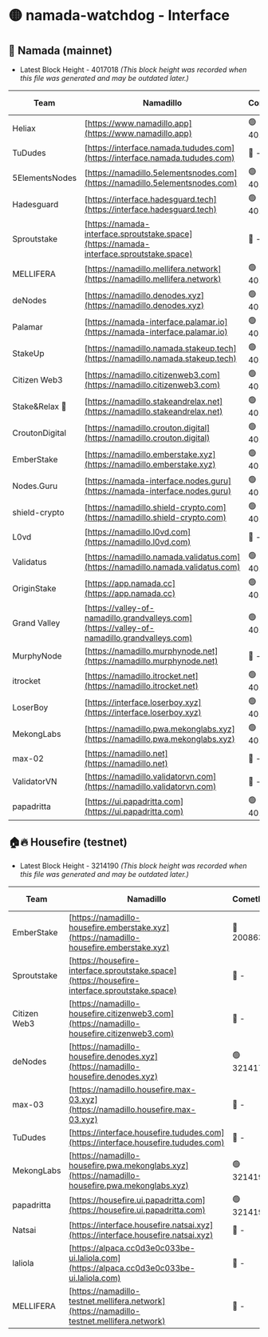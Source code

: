 # 🟡 namada-watchdog - Interface

## 🚀 Namada (mainnet)
- Latest Block Height - 4017018 *(This block height was recorded when this file was generated and may be outdated later.)*

| Team | Namadillo | CometBFT | Indexer | MASP Indexer |
|-|-|-|-|-|
| Heliax | [https://www.namadillo.app](https://www.namadillo.app) | 🟢 4016963 | 🟢 4016963 | 🔴 4016237 |
| TuDudes | [https://interface.namada.tududes.com](https://interface.namada.tududes.com) | 🔴 - | 🔴 - | 🔴 - |
| 5ElementsNodes | [https://namadillo.5elementsnodes.com](https://namadillo.5elementsnodes.com) | 🟢 4016968 | 🟢 4016968 | 🔴 4016237 |
| Hadesguard | [https://interface.hadesguard.tech](https://interface.hadesguard.tech) | 🟢 4016969 | 🔴 - | 🔴 - |
| Sproutstake | [https://namada-interface.sproutstake.space](https://namada-interface.sproutstake.space) | 🔴 - | 🔴 3738134 | 🔴 - |
| MELLIFERA | [https://namadillo.mellifera.network](https://namadillo.mellifera.network) | 🟢 4016985 | 🟢 4016985 | 🔴 3765769 |
| deNodes | [https://namadillo.denodes.xyz](https://namadillo.denodes.xyz) | 🟢 4016986 | 🟢 4016986 | 🔴 4016237 |
| Palamar | [https://namada-interface.palamar.io](https://namada-interface.palamar.io) | 🟢 4016987 | 🟢 4016987 | 🔴 4016237 |
| StakeUp | [https://namadillo.namada.stakeup.tech](https://namadillo.namada.stakeup.tech) | 🟢 4016988 | 🟢 4016987 | 🔴 4016237 |
| Citizen Web3 | [https://namadillo.citizenweb3.com](https://namadillo.citizenweb3.com) | 🟢 4016988 | 🔴 4007897 | 🔴 4007895 |
| Stake&Relax 🦥 | [https://namadillo.stakeandrelax.net](https://namadillo.stakeandrelax.net) | 🟢 4016989 | 🟢 4016989 | 🔴 3765769 |
| CroutonDigital | [https://namadillo.crouton.digital](https://namadillo.crouton.digital) | 🟢 4016990 | 🟢 4016990 | 🔴 4016237 |
| EmberStake | [https://namadillo.emberstake.xyz](https://namadillo.emberstake.xyz) | 🟢 4016990 | 🟢 4016990 | 🔴 4016237 |
| Nodes.Guru | [https://namada-interface.nodes.guru](https://namada-interface.nodes.guru) | 🟢 4016991 | 🟢 4016991 | 🔴 4016237 |
| shield-crypto | [https://namadillo.shield-crypto.com](https://namadillo.shield-crypto.com) | 🟢 4016992 | 🟢 4016992 | 🔴 4016237 |
| L0vd | [https://namadillo.l0vd.com](https://namadillo.l0vd.com) | 🔴 - | 🔴 - | 🔴 - |
| Validatus | [https://namadillo.namada.validatus.com](https://namadillo.namada.validatus.com) | 🟢 4016995 | 🟢 4016995 | 🔴 3819812 |
| OriginStake | [https://app.namada.cc](https://app.namada.cc) | 🟢 4016996 | 🔴 - | 🔴 - |
| Grand Valley | [https://valley-of-namadillo.grandvalleys.com](https://valley-of-namadillo.grandvalleys.com) | 🟢 4017008 | 🟢 4017008 | 🔴 4016237 |
| MurphyNode | [https://namadillo.murphynode.net](https://namadillo.murphynode.net) | 🔴 - | 🔴 - | 🔴 - |
| itrocket | [https://namadillo.itrocket.net](https://namadillo.itrocket.net) | 🟢 4017011 | 🟢 4017010 | 🔴 4016237 |
| LoserBoy | [https://interface.loserboy.xyz](https://interface.loserboy.xyz) | 🟢 4017011 | 🟢 4017011 | 🔴 4016237 |
| MekongLabs | [https://namadillo.pwa.mekonglabs.xyz](https://namadillo.pwa.mekonglabs.xyz) | 🟢 4017012 | 🟢 4017012 | 🔴 4016237 |
| max-02 | [https://namadillo.net](https://namadillo.net) | 🔴 - | 🔴 - | 🔴 - |
| ValidatorVN | [https://namadillo.validatorvn.com](https://namadillo.validatorvn.com) | 🔴 - | 🔴 - | 🔴 - |
| papadritta | [https://ui.papadritta.com](https://ui.papadritta.com) | 🟢 4017018 | 🟢 4017018 | 🟢 4017018 |

## 🏠🔥 Housefire (testnet)
- Latest Block Height - 3214190 *(This block height was recorded when this file was generated and may be outdated later.)*

| Team | Namadillo | CometBFT | Indexer | MASP Indexer |
|-|-|-|-|-|
| EmberStake | [https://namadillo-housefire.emberstake.xyz](https://namadillo-housefire.emberstake.xyz) | 🔴 2008636 | 🔴 - | 🔴 - |
| Sproutstake | [https://housefire-interface.sproutstake.space](https://housefire-interface.sproutstake.space) | 🔴 - | 🔴 - | 🔴 - |
| Citizen Web3 | [https://namadillo-housefire.citizenweb3.com](https://namadillo-housefire.citizenweb3.com) | 🔴 - | 🔴 - | 🔴 - |
| deNodes | [https://namadillo-housefire.denodes.xyz](https://namadillo-housefire.denodes.xyz) | 🟢 3214179 | 🟢 3214179 | 🔴 3198736 |
| max-03 | [https://namadillo.housefire.max-03.xyz](https://namadillo.housefire.max-03.xyz) | 🔴 - | 🔴 - | 🔴 - |
| TuDudes | [https://interface.housefire.tududes.com](https://interface.housefire.tududes.com) | 🔴 - | 🔴 - | 🔴 - |
| MekongLabs | [https://namadillo-housefire.pwa.mekonglabs.xyz](https://namadillo-housefire.pwa.mekonglabs.xyz) | 🟢 3214190 | 🟢 3214190 | 🔴 3198736 |
| papadritta | [https://housefire.ui.papadritta.com](https://housefire.ui.papadritta.com) | 🟢 3214190 | 🟢 3214191 | 🟢 3214190 |
| Natsai | [https://interface.housefire.natsai.xyz](https://interface.housefire.natsai.xyz) | 🔴 - | 🔴 - | 🔴 - |
| laliola | [https://alpaca.cc0d3e0c033be-ui.laliola.com](https://alpaca.cc0d3e0c033be-ui.laliola.com) | 🔴 - | 🔴 - | 🔴 - |
| MELLIFERA | [https://namadillo-testnet.mellifera.network](https://namadillo-testnet.mellifera.network) | 🔴 - | 🔴 2778001 | 🔴 2607259 |

